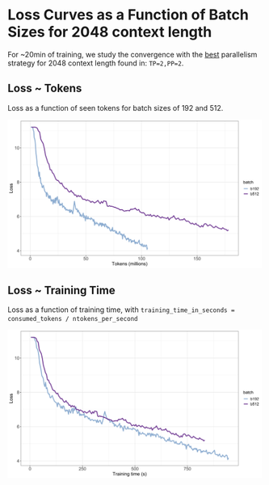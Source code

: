 # Loss Curves as a Function of Batch Sizes for 2048 context length

For ~20min of training, we study the convergence with the [best](parallelism.md#comparisons-for-different-parallelism-strategies-for-2048-context-length) parallelism strategy for 2048 context length found in: `TP=2,PP=2`.

## Loss ~ Tokens

Loss as a function of seen tokens for batch sizes of 192 and 512.

![loss_as_a_function_of_seen_tokens](./plots/loss_tokens.png)

## Loss ~ Training Time

Loss as a function of training time, with `training_time_in_seconds = consumed_tokens / ntokens_per_second`

![loss_as_a_function_of_training_tokens](./plots/loss_training_time.png)


